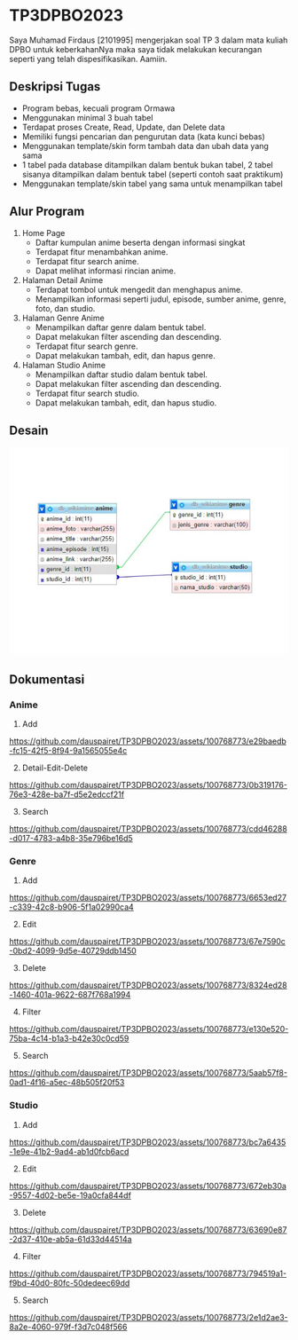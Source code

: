 # TP3DPBO2023

Saya Muhamad Firdaus [2101995] mengerjakan soal TP 3 dalam mata kuliah DPBO untuk keberkahanNya maka saya tidak melakukan kecurangan seperti yang telah dispesifikasikan. Aamiin.

## Deskripsi Tugas
- Program bebas, kecuali program Ormawa
- Menggunakan minimal 3 buah tabel
- Terdapat proses Create, Read, Update, dan Delete data
- Memiliki fungsi pencarian dan pengurutan data (kata kunci bebas)
- Menggunakan template/skin form tambah data dan ubah data yang sama
- 1 tabel pada database ditampilkan dalam bentuk bukan tabel, 2 tabel sisanya ditampilkan dalam bentuk tabel (seperti contoh saat praktikum)
- Menggunakan template/skin tabel yang sama untuk menampilkan tabel

## Alur Program
1. Home Page
    - Daftar kumpulan anime beserta dengan informasi singkat
    - Terdapat fitur menambahkan anime.
    - Terdapat fitur search anime.
    - Dapat melihat informasi rincian anime.
2. Halaman Detail Anime
    - Terdapat tombol untuk mengedit dan menghapus anime.
    - Menampilkan informasi seperti judul, episode, sumber anime, genre, foto, dan studio.
3. Halaman Genre Anime
    - Menampilkan daftar genre dalam bentuk tabel.
    - Dapat melakukan filter ascending dan descending.
    - Terdapat fitur search genre.
    - Dapat melakukan tambah, edit, dan hapus genre.
4. Halaman Studio Anime
    - Menampilkan daftar studio dalam bentuk tabel.
    - Dapat melakukan filter ascending dan descending.
    - Terdapat fitur search studio.
    - Dapat melakukan tambah, edit, dan hapus studio.

## Desain
<div align="center">
    <img src="https://github.com/dauspairet/TP3DPBO2023/blob/main/Desain%20database/desain_db.jpg" alt="desain_db">
</div>

## Dokumentasi
### Anime
1. Add

https://github.com/dauspairet/TP3DPBO2023/assets/100768773/e29baedb-fc15-42f5-8f94-9a1565055e4c

2. Detail-Edit-Delete

https://github.com/dauspairet/TP3DPBO2023/assets/100768773/0b319176-76e3-428e-ba7f-d5e2edccf21f

3. Search


https://github.com/dauspairet/TP3DPBO2023/assets/100768773/cdd46288-d017-4783-a4b8-35e796be16d5

### Genre
1. Add


https://github.com/dauspairet/TP3DPBO2023/assets/100768773/6653ed27-c339-42c8-b906-5f1a02990ca4

2. Edit


https://github.com/dauspairet/TP3DPBO2023/assets/100768773/67e7590c-0bd2-4099-9d5e-40729ddb1450

3. Delete


https://github.com/dauspairet/TP3DPBO2023/assets/100768773/8324ed28-1460-401a-9622-687f768a1994

4. Filter


https://github.com/dauspairet/TP3DPBO2023/assets/100768773/e130e520-75ba-4c14-b1a3-b42e30c0cd59

5. Search


https://github.com/dauspairet/TP3DPBO2023/assets/100768773/5aab57f8-0ad1-4f16-a5ec-48b505f20f53

### Studio    
1. Add


https://github.com/dauspairet/TP3DPBO2023/assets/100768773/bc7a6435-1e9e-41b2-9ad4-ab1d0fcb6acd

2. Edit


https://github.com/dauspairet/TP3DPBO2023/assets/100768773/672eb30a-9557-4d02-be5e-19a0cfa844df

3. Delete


https://github.com/dauspairet/TP3DPBO2023/assets/100768773/63690e87-2d37-410e-ab5a-61d33d44514a

4. Filter


https://github.com/dauspairet/TP3DPBO2023/assets/100768773/794519a1-f9bd-40d0-80fc-50dedeec69dd

5. Search


https://github.com/dauspairet/TP3DPBO2023/assets/100768773/2e1d2ae3-8a2e-4060-979f-f3d7c048f566



